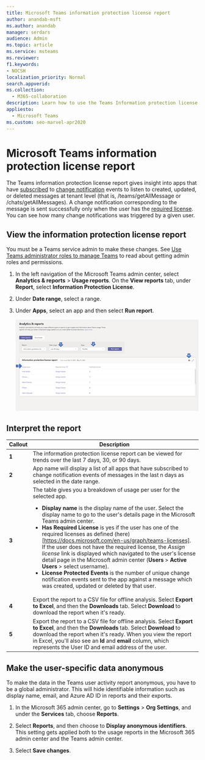 ```yaml
---
title: Microsoft Teams information protection license report
author: anandab-msft
ms.author: anandab
manager: serdars
audience: Admin
ms.topic: article
ms.service: msteams
ms.reviewer: 
f1.keywords:
- NOCSH
localization_priority: Normal
search.appverid: 
ms.collection: 
  - M365-collaboration
description: Learn how to use the Teams Information protection license report in the Microsoft Teams admin center to see how apps in your organization are using change notification events subscription APIs.
appliesto: 
  - Microsoft Teams
ms.custom: seo-marvel-apr2020
---
```


# Microsoft Teams information protection license report

The Teams information protection license report gives insight into apps that have [subscribed](/graph/api/resources/subscription?view=graph-rest-1.0) to [change notification](/graph/api/resources/webhooks?view=graph-rest-1.0) events to listen to created, updated, or deleted messages at tenant level (that is, /teams/getAllMessage or /chats/getAllMessages). A change notification corresponding to the message is sent successfully only when the user has the [required license](/graph/teams-licenses).  You can see how many change notifications was triggered by a given user.


## View the information protection license report

You must be a Teams service admin to make these changes. See [Use Teams administrator roles to manage Teams](../using-admin-roles.md) to read about getting admin roles and permissions.

1. In the left navigation of the Microsoft Teams admin center, select **Analytics & reports** > **Usage reports**. On the **View reports** tab, under **Report**, select **Information Protection License**.
2. Under **Date range**, select a range.
3. Under **Apps**, select an app and then select **Run report**.

    ![Screenshot of the Teams information protection license report in the Teams admin center with callouts.](../media/teams-info-protection-license-report-with-callouts.png "Screenshot of the Teams information protection license report in the Teams admin center with callouts")

## Interpret the report

|Callout |Description  |
|--------|-------------|
|**1**   |The information protection license report can be viewed for trends over the last 7 days, 30, or 90 days. |
|**2**   |App name will display a list of all apps that have subscribed to change notification events of messages in the last n days as selected in the date range. |
|**3**   |The table gives you a breakdown of usage per user for the selected app.<ul><li>**Display name** is the display name of the user. Select the display name to go to the user's details page in the Microsoft Teams admin center.</li><li>**Has Required License** is yes if the user has one of the required licenses as defined (here)[https://docs.microsoft.com/en-us/graph/teams-licenses]. If the user does not have the required license, the _Assign license_ link is displayed which navigated to the user's license detail page in the Microsoft admin center (**Users** > **Active Users** > select username).</li><li>**License Protected Events** is the number of unique change notification events sent to the app against a message which was created, updated or deleted by that user.</li></ul> |
|**4**   |Export the report to a CSV file for offline analysis. Select **Export to Excel**, and then the **Downloads** tab. Select **Download** to download the report when it's ready. |
|**5**   |Export the report to a CSV file for offline analysis. Select **Export to Excel**, and then the **Downloads** tab. Select **Download** to download the report when it's ready. When you view the report in Excel, you'll also see an **Id** and **email** column, which represents the User ID and email address of the user. |

## Make the user-specific data anonymous

To make the data in the Teams user activity report anonymous, you have to be a global administrator. This will hide identifiable information such as display name, email, and Azure AD ID in reports and their exports.

1. In the Microsoft 365 admin center, go to **Settings** \> **Org Settings**, and under the **Services** tab, choose **Reports**.
    
2. Select **Reports**, and then choose to **Display anonymous identifiers**. This setting gets applied both to the usage reports in the Microsoft 365 admin center and the Teams admin center.
  
3. Select **Save changes**.
